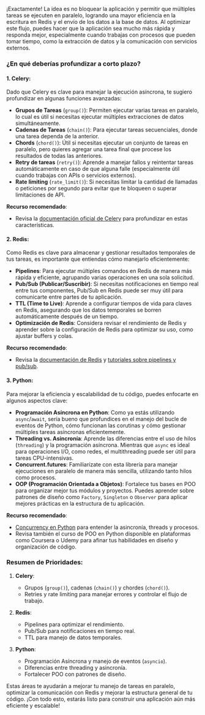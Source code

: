 ¡Exactamente! La idea es no bloquear la aplicación y permitir que múltiples tareas se ejecuten en paralelo, logrando una mayor eficiencia en la escritura en Redis y el envío de los datos a la base de datos. Al optimizar este flujo, puedes hacer que la aplicación sea mucho más rápida y responda mejor, especialmente cuando trabajas con procesos que pueden tomar tiempo, como la extracción de datos y la comunicación con servicios externos.

### ¿En qué deberías profundizar a corto plazo?

#### 1. **Celery**:
   Dado que Celery es clave para manejar la ejecución asíncrona, te sugiero profundizar en algunas funciones avanzadas:

   - **Grupos de Tareas** (`group()`): Permiten ejecutar varias tareas en paralelo, lo cual es útil si necesitas ejecutar múltiples extracciones de datos simultáneamente.
   - **Cadenas de Tareas** (`chain()`): Para ejecutar tareas secuenciales, donde una tarea dependa de la anterior.
   - **Chords** (`chord()`): Útil si necesitas ejecutar un conjunto de tareas en paralelo, pero quieres agregar una tarea final que procese los resultados de todas las anteriores.
   - **Retry de tareas** (`retry()`): Aprende a manejar fallos y reintentar tareas automáticamente en caso de que alguna falle (especialmente útil cuando trabajas con APIs o servicios externos).
   - **Rate limiting** (`rate_limit()`): Si necesitas limitar la cantidad de llamadas o peticiones por segundo para evitar que te bloqueen o superar limitaciones de API.

   **Recurso recomendado**: 
   - Revisa la [documentación oficial de Celery](https://docs.celeryq.dev/en/stable/userguide/index.html) para profundizar en estas características.

#### 2. **Redis**:
   Como Redis es clave para almacenar y gestionar resultados temporales de tus tareas, es importante que entiendas cómo manejarlo eficientemente:

   - **Pipelines**: Para ejecutar múltiples comandos en Redis de manera más rápida y eficiente, agrupando varias operaciones en una sola solicitud.
   - **Pub/Sub (Publicar/Suscribir)**: Si necesitas notificaciones en tiempo real entre tus componentes, Pub/Sub en Redis puede ser muy útil para comunicarte entre partes de tu aplicación.
   - **TTL (Time to Live)**: Aprende a configurar tiempos de vida para claves en Redis, asegurando que los datos temporales se borren automáticamente después de un tiempo.
   - **Optimización de Redis**: Considera revisar el rendimiento de Redis y aprender sobre la configuración de Redis para optimizar su uso, como ajustar buffers y colas.

   **Recurso recomendado**: 
   - Revisa la [documentación de Redis](https://redis.io/documentation) y [tutoriales sobre pipelines y pub/sub](https://redis.io/topics/pipelining).

#### 3. **Python**:
   Para mejorar la eficiencia y escalabilidad de tu código, puedes enfocarte en algunos aspectos clave:

   - **Programación Asíncrona en Python**: Como ya estás utilizando `async`/`await`, sería bueno que profundices en el manejo del bucle de eventos de Python, cómo funcionan las corutinas y cómo gestionar múltiples tareas asíncronas eficientemente.
   - **Threading vs. Asincronía**: Aprende las diferencias entre el uso de hilos (`threading`) y la programación asíncrona. Mientras que `async` es ideal para operaciones I/O, como redes, el multithreading puede ser útil para tareas CPU-intensivas.
   - **Concurrent.futures**: Familiarízate con esta librería para manejar ejecuciones en paralelo de manera más sencilla, utilizando tanto hilos como procesos.
   - **OOP (Programación Orientada a Objetos)**: Fortalece tus bases en POO para organizar mejor tus módulos y proyectos. Puedes aprender sobre patrones de diseño como `Factory`, `Singleton` o `Observer` para aplicar mejores prácticas en la estructura de tu aplicación.

   **Recurso recomendado**:
   - [Concurrency en Python](https://realpython.com/python-concurrency/) para entender la asincronía, threads y procesos.
   - Revisa también el curso de POO en Python disponible en plataformas como Coursera o Udemy para afinar tus habilidades en diseño y organización de código.

### Resumen de Prioridades:

1. **Celery**:
   - Grupos (`group()`), cadenas (`chain()`) y chordes (`chord()`).
   - Retries y rate limiting para manejar errores y controlar el flujo de trabajo.

2. **Redis**:
   - Pipelines para optimizar el rendimiento.
   - Pub/Sub para notificaciones en tiempo real.
   - TTL para manejo de datos temporales.

3. **Python**:
   - Programación Asíncrona y manejo de eventos (`asyncio`).
   - Diferencias entre threading y asincronía.
   - Fortalecer POO con patrones de diseño.

Estas áreas te ayudarán a mejorar tu manejo de tareas en paralelo, optimizar la comunicación con Redis y mejorar la estructura general de tu código. ¡Con todo esto, estarás listo para construir una aplicación aún más eficiente y escalable!